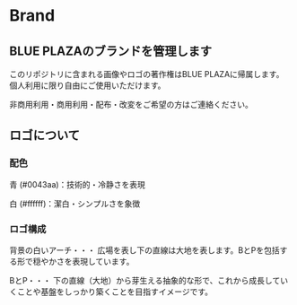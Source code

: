 # Brand
## BLUE PLAZAのブランドを管理します
このリポジトリに含まれる画像やロゴの著作権はBLUE PLAZAに帰属します。
個人利用に限り自由にご使用いただけます。

非商用利用・商用利用・配布・改変をご希望の方はご連絡ください。

## ロゴについて
### 配色
青 (#0043aa)：技術的・冷静さを表現

白 (#ffffff)：潔白・シンプルさを象徴

### ロゴ構成
背景の白いアーチ・・・
広場を表し下の直線は大地を表します。BとPを包括する形で穏やかさを表現しています。

BとP・・・
下の直線（大地）から芽生える抽象的な形で、これから成長していくことや基盤をしっかり築くことを目指すイメージです。
